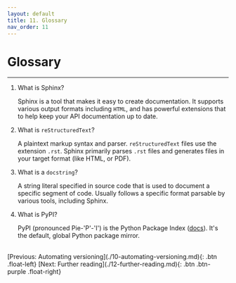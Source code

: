 ```yaml
---
layout: default
title: 11. Glossary
nav_order: 11
---
```


# Glossary

---

1. What is Sphinx?

   Sphinx is a tool that makes it easy to create documentation. It supports various output
   formats including `HTML`, and has powerful extensions that to help keep your API documentation
   up to date.

2. What is `reStructuredText`?

   A plaintext markup syntax and parser. `reStructuredText` files use the extension `.rst`.
   Sphinx primarily parses `.rst` files and generates files in your target format (like HTML, or
   PDF).

3. What is a `docstring`?

   A string literal specified in source code that is used to document a specific segment of code.
   Usually follows a specific format parsable by various tools, including Sphinx.

4. What is PyPI?

   PyPI (pronounced Pie-'P'-'I') is the Python Package Index ([docs](https://pypi.org/)). It's
   the default, global Python package mirror.

<br />
[Previous: Automating versioning](./10-automating-versioning.md){: .btn .float-left}
[Next: Further reading](./12-further-reading.md){: .btn .btn-purple .float-right}
<br />
